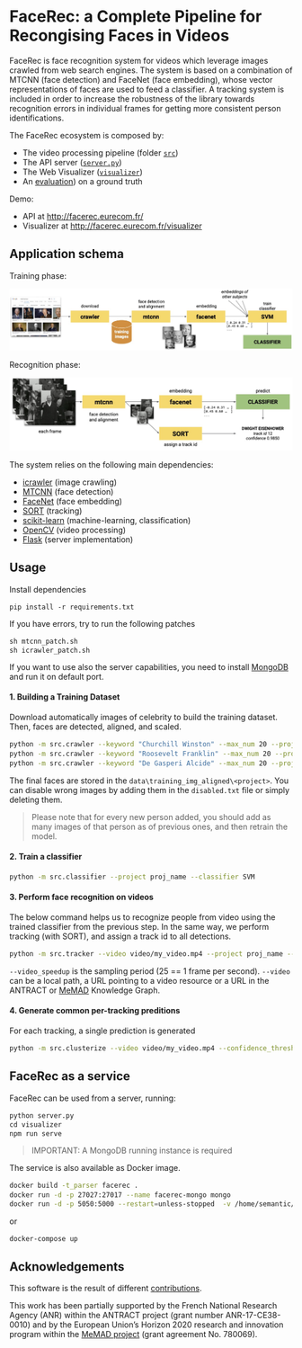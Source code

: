 FaceRec: a Complete Pipeline for Recongising Faces in Videos
============================================================

FaceRec is face recognition system for videos which leverage images crawled from web search engines.
The system is based on a combination of MTCNN (face detection) and FaceNet (face embedding), whose vector representations of faces are used to feed a classifier.
A tracking system is included in order to increase the robustness of the library towards recognition errors in individual frames for getting more consistent person identifications.

The FaceRec ecosystem is composed by:
- The video processing pipeline (folder [`src`](./src))
- The API server ([`server.py`](./server.py))
- The Web Visualizer ([`visualizer`](./visualizer))
- An [evaluation](./evaluation)) on a ground truth 

Demo:
- API at http://facerec.eurecom.fr/
- Visualizer at http://facerec.eurecom.fr/visualizer

## Application schema

Training phase: 

![Training](./assets/training.jpg)

Recognition phase:

![Recognition](./assets/prediction.jpg)

The system relies on the following main dependencies:
- [icrawler](https://github.com/hellock/icrawler) (image crawling)
- [MTCNN](https://github.com/ipazc/mtcnn) (face detection)
- [FaceNet](https://github.com/davidsandberg/facenet) (face embedding)
- [SORT](https://github.com/Linzaer/Face-Track-Detect-Extract) (tracking)
- [scikit-learn](https://scikit-learn.org/) (machine-learning, classification)
- [OpenCV](https://github.com/opencv/opencv-python) (video processing)
- [Flask](https://flask.palletsprojects.com/en/1.1.x/) (server implementation)

## Usage

Install dependencies

    pip install -r requirements.txt
    
If you have errors, try to run the following patches

    sh mtcnn_patch.sh
    sh icrawler_patch.sh
    
If you want to use also the server capabilities, you need to install [MongoDB](mongodb.com) and run it on default port.

#### 1. Building a Training Dataset
Download automatically images of celebrity to build the training dataset.
Then, faces are detected, aligned, and scaled.
```sh
python -m src.crawler --keyword "Churchill Winston" --max_num 20 --project proj_name
python -m src.crawler --keyword "Roosevelt Franklin" --max_num 20 --project proj_name
python -m src.crawler --keyword "De Gasperi Alcide" --max_num 20 --project proj_name
```

The final faces are stored in the `data\training_img_aligned\<project>`.
You can disable wrong images by adding them in the `disabled.txt` file or simply deleting them.

> Please note that for every new person added, you should add as many images of that person as of previous ones, and then retrain the model.

#### 2. Train a classifier 
```sh
python -m src.classifier --project proj_name --classifier SVM
```
#### 3. Perform face recognition on videos

The below command helps us to recognize people from video using the trained classifier from the previous step.
In the same way, we perform tracking (with SORT), and assign a track id to all detections.
```sh
python -m src.tracker --video video/my_video.mp4 --project proj_name --video_speedup 25
```

`--video_speedup` is the sampling period (25 == 1 frame per second).
`--video` can be a local path, a URL pointing to a video resource or a URL in the ANTRACT or [MeMAD](http://data.memad.eu) Knowledge Graph.

         
#### 4. Generate common per-tracking preditions
For each tracking, a single prediction is generated 
```sh
python -m src.clusterize --video video/my_video.mp4 --confidence_threshold 0.7 --dominant_ratio 0.8 --merge_cluster
```

## FaceRec as a service

FaceRec can be used from a server, running: 

    python server.py
    cd visualizer
    npm run serve

> IMPORTANT: A MongoDB running instance is required

The service is also available as Docker image.

```sh
docker build -t_parser facerec .
docker run -d -p 27027:27017 --name facerec-mongo mongo
docker run -d -p 5050:5000 --restart=unless-stopped  -v /home/semantic/Repositories/Face-Celebrity-Recognition/video:/app/video -v /home/semantic/Repositories/Face-Celebrity-Recognition/data:/app/data -v /home/semantic/Repositories/Face-Celebrity-Recognition/config:/app/config --name facerec1 facerec
```

or 

```
docker-compose up
```

## Acknowledgements

This software is the result of different [contributions](https://github.com/D2KLab/Face-Celebrity-Recognition/graphs/contributors).

This work has been partially supported by the French National Research Agency (ANR) within the ANTRACT project (grant number ANR-17-CE38-0010) and by the European Union’s Horizon 2020 research and innovation program within the [MeMAD project](https://memad.eu/) (grant agreement No. 780069).
